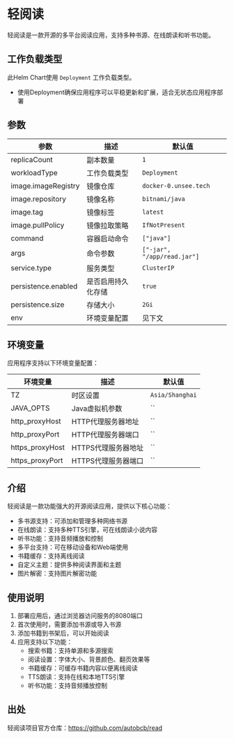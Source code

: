 # 轻阅读

轻阅读是一款开源的多平台阅读应用，支持多种书源、在线朗读和听书功能。

## 工作负载类型

此Helm Chart使用 `Deployment` 工作负载类型。

- 使用Deployment确保应用程序可以平稳更新和扩展，适合无状态应用程序部署

## 参数

| 参数                | 描述               | 默认值                  |
|---------------------|--------------------|------------------------|
| replicaCount        | 副本数量           | `1`                    |
| workloadType        | 工作负载类型       | `Deployment`           |
| image.imageRegistry | 镜像仓库           | `docker-0.unsee.tech`  |
| image.repository    | 镜像名称           | `bitnami/java`         |
| image.tag           | 镜像标签           | `latest`               |
| image.pullPolicy    | 镜像拉取策略       | `IfNotPresent`         |
| command             | 容器启动命令       | `["java"]`             |
| args                | 命令参数           | `["-jar", "/app/read.jar"]` |
| service.type        | 服务类型           | `ClusterIP`            |
| persistence.enabled | 是否启用持久化存储 | `true`                 |
| persistence.size    | 存储大小           | `2Gi`                  |
| env                 | 环境变量配置       | 见下文                 |

## 环境变量

应用程序支持以下环境变量配置：

| 环境变量        | 描述                 | 默认值          |
|-----------------|----------------------|----------------|
| TZ              | 时区设置             | `Asia/Shanghai`|
| JAVA_OPTS       | Java虚拟机参数       | ``             |
| http_proxyHost  | HTTP代理服务器地址   | ``             |
| http_proxyPort  | HTTP代理服务器端口   | ``             |
| https_proxyHost | HTTPS代理服务器地址  | ``             |
| https_proxyPort | HTTPS代理服务器端口  | ``             |

## 介绍
轻阅读是一款功能强大的开源阅读应用，提供以下核心功能：
- 多书源支持：可添加和管理多种网络书源
- 在线朗读：支持多种TTS引擎，可在线朗读小说内容
- 听书功能：支持音频播放和控制
- 多平台支持：可在移动设备和Web端使用
- 书籍缓存：支持离线阅读
- 自定义主题：提供多种阅读界面和主题
- 图片解密：支持图片解密功能

## 使用说明
1. 部署应用后，通过浏览器访问服务的8080端口
2. 首次使用时，需要添加书源或导入书源
3. 添加书籍到书架后，可以开始阅读
4. 应用支持以下功能：
   - 搜索书籍：支持单源和多源搜索
   - 阅读设置：字体大小、背景颜色、翻页效果等
   - 书籍缓存：可缓存书籍内容以便离线阅读
   - TTS朗读：支持在线和本地TTS引擎
   - 听书功能：支持音频播放控制

## 出处
轻阅读项目官方仓库：https://github.com/autobcb/read